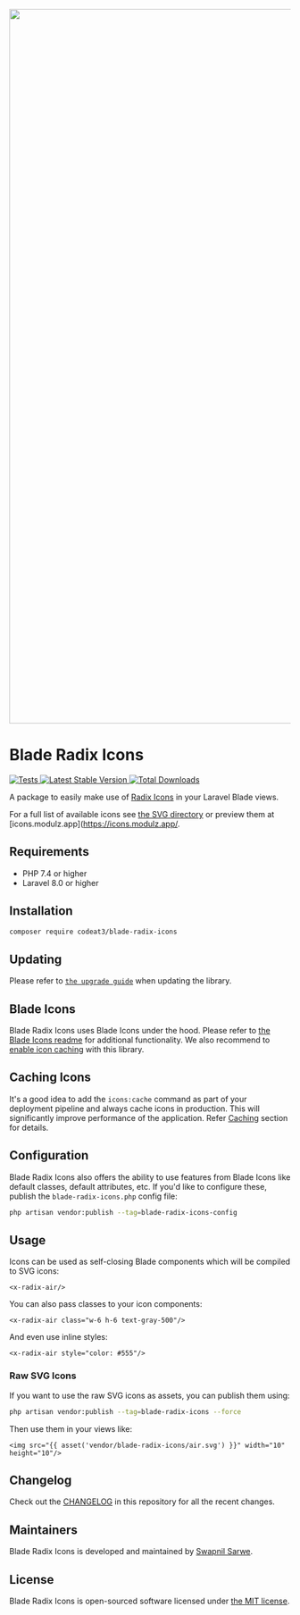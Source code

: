 <p align="center">
    <img src="https://banners.beyondco.de/Blade%20Radix%20Icons.png?theme=light&packageManager=composer+require&packageName=codeat3%2Fblade-radix-icons&pattern=architect&style=style_1&description=A+package+to+use+Radix+Icons+in+your+Laravel+Blade+views&md=1&showWatermark=1&fontSize=100px&images=https%3A%2F%2Flaravel.com%2Fimg%2Flogomark.min.svg" width="1280" title="Social Card Blade Radix Icons">
</p>

# Blade Radix Icons

<a href="https://github.com/codeat3/blade-radix-icons/actions?query=workflow%3ATests">
    <img src="https://github.com/codeat3/blade-radix-icons/workflows/Tests/badge.svg" alt="Tests">
</a>
<a href="https://packagist.org/packages/codeat3/blade-radix-icons">
    <img src="https://img.shields.io/packagist/v/codeat3/blade-radix-icons" alt="Latest Stable Version">
</a>
<a href="https://packagist.org/packages/codeat3/blade-radix-icons">
    <img src="https://img.shields.io/packagist/dt/codeat3/blade-radix-icons" alt="Total Downloads">
</a>

A package to easily make use of [Radix Icons](https://github.com/radix-ui/icons) in your Laravel Blade views.

For a full list of available icons see [the SVG directory](resources/svg) or preview them at [icons.modulz.app](https://icons.modulz.app/.

## Requirements

- PHP 7.4 or higher
- Laravel 8.0 or higher

## Installation

```bash
composer require codeat3/blade-radix-icons
```

## Updating

Please refer to [`the upgrade guide`](UPGRADE.md) when updating the library.

## Blade Icons

Blade Radix Icons uses Blade Icons under the hood. Please refer to [the Blade Icons readme](https://github.com/blade-ui-kit/blade-icons) for additional functionality. We also recommend to [enable icon caching](https://github.com/blade-ui-kit/blade-icons#caching) with this library.

## Caching Icons

It's a good idea to add the `icons:cache` command as part of your deployment pipeline and always cache icons in production. This will significantly improve performance of the application. Refer [Caching](https://github.com/driesvints/blade-icons?tab=readme-ov-file#caching) section for details.

## Configuration

Blade Radix Icons also offers the ability to use features from Blade Icons like default classes, default attributes, etc. If you'd like to configure these, publish the `blade-radix-icons.php` config file:

```bash
php artisan vendor:publish --tag=blade-radix-icons-config
```

## Usage

Icons can be used as self-closing Blade components which will be compiled to SVG icons:

```blade
<x-radix-air/>
```

You can also pass classes to your icon components:

```blade
<x-radix-air class="w-6 h-6 text-gray-500"/>
```

And even use inline styles:

```blade
<x-radix-air style="color: #555"/>
```

### Raw SVG Icons

If you want to use the raw SVG icons as assets, you can publish them using:

```bash
php artisan vendor:publish --tag=blade-radix-icons --force
```

Then use them in your views like:

```blade
<img src="{{ asset('vendor/blade-radix-icons/air.svg') }}" width="10" height="10"/>
```

## Changelog

Check out the [CHANGELOG](CHANGELOG.md) in this repository for all the recent changes.

## Maintainers

Blade Radix Icons is developed and maintained by [Swapnil Sarwe](https://swapnilsarwe.com).

## License

Blade Radix Icons is open-sourced software licensed under [the MIT license](LICENSE.md).
